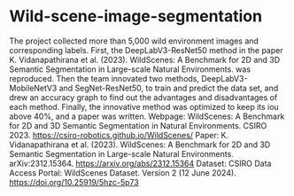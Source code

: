 # Wild-scene-image-segmentation
The project collected more than 5,000 wild environment images and corresponding labels. First, the DeepLabV3-ResNet50
method in the paper K. Vidanapathirana et al. (2023). WildScenes: A Benchmark for 2D and 3D Semantic Segmentation in
Large-scale Natural Environments. was reproduced. Then the team innovated two methods, DeepLabV3-MobileNetV3 and
SegNet-ResNet50, to train and predict the data set, and drew an accuracy graph to find out the advantages and
disadvantages of each method. Finally, the innovative method was optimized to keep its iou above 40%, and a paper was
written.
Webpage: WildScenes: A Benchmark for 2D and 3D Semantic Segmentation in Natural Environments. CSIRO 2023. https://csiro-robotics.github.io/WildScenes/
Paper: K. Vidanapathirana et al. (2023). WildScenes: A Benchmark for 2D and 3D Semantic Segmentation in Large-scale Natural Environments. arXiv:2312.15364. https://arxiv.org/abs/2312.15364
Dataset: CSIRO Data Access Portal: WildScenes Dataset. Version 2 (12 June 2024).
https://doi.org/10.25919/5hzc-5p73
